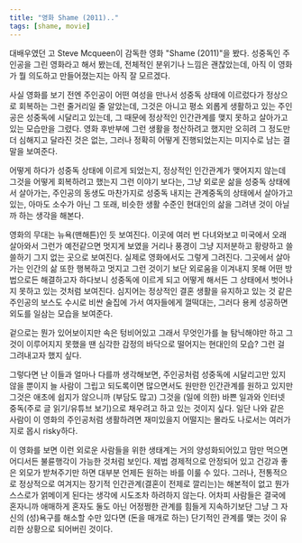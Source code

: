 ```yaml
---
title: "영화 Shame (2011).."
tags: [shame, movie]
---
```


대배우였던 고 Steve Mcqueen이 감독한 영화 "Shame (2011)"을 봤다. 성중독인 주인공을 그린 영화라고 해서 봤는데, 전체적인 분위기나 느낌은 괜찮았는데, 아직 이 영화가 뭘 의도하고 만들어졌는지는 아직 잘 모르겠다.

사실 영화를 보기 전엔 주인공이 어떤 여성을 만나서 성중독 상태에 이르렀다가 정상으로 회복하는 그런 줄거리일 줄 알았는데, 그것은 아니고 평소 외롭게 생활하고 있는 주인공은 성중독에 시달리고 있는데, 그 때문에 정상적인 인간관계를 맺지 못하고 살아가고 있는 모습만을 그렸다. 영화 후반부에 그런 생활을 청산하려고 했지만 오히려 그 정도만 더 심해지고 달라진 것은 없는, 그러나 정확히 어떻게 진행되었는지는 미지수로 남는 결말을 보여준다. 

어떻게 하다가 성중독 상태에 이르게 되었는지, 정상적인 인간관계가 맺어지지 않는데 그것을 어떻게 회복하려고 했는지 그런 이야기 보다는, 그냥 외로운 삶을 성중독 상태에서 살아가는, 주인공의 동생도 마찬가지로 성중독 내지는 관계중독의 상태에서 살아가고 있는, 아마도 소수가 아닌 그 또래, 비슷한 생활 수준인 현대인의 삶을 그려낸 것이 아닐까 하는 생각을 해본다.

영화의 무대는 뉴욕(맨해튼)인 듯 보여진다. 이곳에 여러 번 다녀와보고 미국에서 오래 살아와서 그런가 예전같으면 멋지게 보였을 거리나 풍경이 그냥 지저분하고 황량하고 쓸쓸하기 그지 없는 곳으로 보여진다. 실제로 영화에서도 그렇게 그려진다. 그곳에서 살아가는 인간의 삶 또한 행복하고 멋지고 그런 것이기 보단 외로움을 이겨내지 못해 어떤 방법으로든 해결하고자 하다보니 성중독에 이르게 되고 어떻게 해서든 그 상태에서 벗어나지 못하고 있는 것처럼 보여진다. 심지어는 정상적인 결혼 생활을 유지하고 있는 것 같은 주인공의 보스도 수시로 비싼 술집에 가서 여자들에게 껄떡대는, 그러다 용케 성공하면 외도를 일삼는 모습을 보여준다. 

겉으로는 뭔가 있어보이지만 속은 텅비어있고 그래서 무엇인가를 늘 탐닉해야만 하고 그것이 이루어지지 못했을 땐 심각한 감정의 바닥으로 떨어지는 현대인의 모습? 그런 걸 그려내고자 했지 싶다. 

그렇다면 난 이들과 얼마나 다를까 생각해보면, 주인공처럼 성중독에 시달리고만 있지 않을 뿐이지 늘 사람이 그립고 되도록이면 많으면서도 원만한 인간관계를 원하고 있지만 그것은 애초에 쉽지가 않으니까 (부담도 많고) 그것을 (일에 의한) 바쁜 일과와 인터넷 중독(주로 글 읽기/유튜브 보기)으로 채우려고 하고 있는 것이지 싶다. 일단 나와 같은 사람이 이 영화의 주인공처럼 생활하려면 재미있을지 어떨지는 몰라도 나로서는 여러가지로 몹시 risky하다. 

이 영화를 보면 이런 외로운 사람들을 위한 생태계는 거의 양성화되어있고 맘만 먹으면 어디서든 불륜행각이 가능한 것처럼 보인다. 제법 경제적으로 안정되어 있고 건강과 좋은 외모가 받쳐주기만 하면 대부분 언제든 원하는 바를 이룰 수 있다. 그러나, 전통적으로 정상적으로 여겨지는 장기적 인간관계(결혼이 전제로 깔리는)는 해본적이 없고 뭔가 스스로가 얽메이게 된다는 생각에 시도조차 하려하지 않는다. 어차피 사람들은 결국에 혼자니까 애매하게 혼자도 둘도 아닌 어정쩡한 관계를 힘들게 지속하기보단 그냥 그 자신의 (성)욕구를 해소할 수만 있다면 (돈을 매개로 하는) 단기적인 관계를 맺는 것이 유리한 상황으로 되어버린 것이다. 